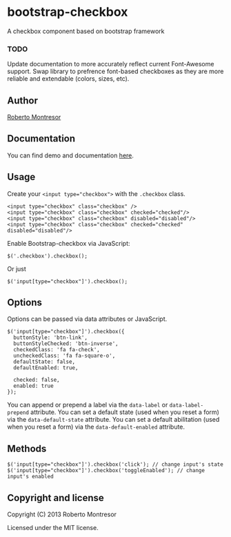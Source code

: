 bootstrap-checkbox
==================

A checkbox component based on bootstrap framework

### TODO
Update documentation to more accurately reflect current Font-Awesome support. Swap library to prefrence font-based checkboxes as they are more reliable and extendable (colors, sizes, etc).

## Author
[Roberto Montresor](https://github.com/montrezorro)

## Documentation
You can find demo and documentation [here](http://montrezorro.github.io/bootstrap-checkbox).

## Usage

Create your `<input type="checkbox">` with the `.checkbox` class.

    <input type="checkbox" class="checkbox" />
    <input type="checkbox" class="checkbox" checked="checked"/>
    <input type="checkbox" class="checkbox" disabled="disabled"/>
    <input type="checkbox" class="checkbox" checked="checked" disabled="disabled"/>
	
    
Enable Bootstrap-checkbox via JavaScript:

    $('.checkbox').checkbox();

Or just

    $('input[type="checkbox"]').checkbox();

## Options

Options can be passed via data attributes or JavaScript.

    $('input[type="checkbox"]').checkbox({
      buttonStyle: 'btn-link',
      buttonStyleChecked: 'btn-inverse',
      checkedClass: 'fa fa-check',
      uncheckedClass: 'fa fa-square-o',
      defaultState: false,
      defaultEnabled: true,
	  
      checked: false,
      enabled: true
    });

You can append or prepend a label via the `data-label` or `data-label-prepend` attribute.
You can set a default state (used when you reset a form) via the `data-default-state` attribute.
You can set a default abilitation (used when you reset a form) via the `data-default-enabled` attribute.

## Methods

    $('input[type="checkbox"]').checkbox('click'); // change input's state
    $('input[type="checkbox"]').checkbox('toggleEnabled'); // change input's enabled
    
## Copyright and license

Copyright (C) 2013 Roberto Montresor

Licensed under the MIT license.
